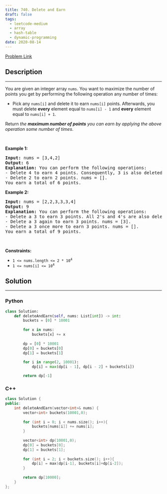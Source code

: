 ```yaml
---
title: 740. Delete and Earn
draft: false
tags: 
  - leetcode-medium
  - array
  - hash-table
  - dynamic-programming
date: 2020-08-14
---
```


[Problem Link](https://leetcode.com/problems/delete-and-earn/)

## Description

---
<p>You are given an integer array <code>nums</code>. You want to maximize the number of points you get by performing the following operation any number of times:</p>

<ul>
	<li>Pick any <code>nums[i]</code> and delete it to earn <code>nums[i]</code> points. Afterwards, you must delete <b>every</b> element equal to <code>nums[i] - 1</code> and <strong>every</strong> element equal to <code>nums[i] + 1</code>.</li>
</ul>

<p>Return <em>the <strong>maximum number of points</strong> you can earn by applying the above operation some number of times</em>.</p>

<p>&nbsp;</p>
<p><strong class="example">Example 1:</strong></p>

<pre>
<strong>Input:</strong> nums = [3,4,2]
<strong>Output:</strong> 6
<strong>Explanation:</strong> You can perform the following operations:
- Delete 4 to earn 4 points. Consequently, 3 is also deleted. nums = [2].
- Delete 2 to earn 2 points. nums = [].
You earn a total of 6 points.
</pre>

<p><strong class="example">Example 2:</strong></p>

<pre>
<strong>Input:</strong> nums = [2,2,3,3,3,4]
<strong>Output:</strong> 9
<strong>Explanation:</strong> You can perform the following operations:
- Delete a 3 to earn 3 points. All 2&#39;s and 4&#39;s are also deleted. nums = [3,3].
- Delete a 3 again to earn 3 points. nums = [3].
- Delete a 3 once more to earn 3 points. nums = [].
You earn a total of 9 points.</pre>

<p>&nbsp;</p>
<p><strong>Constraints:</strong></p>

<ul>
	<li><code>1 &lt;= nums.length &lt;= 2 * 10<sup>4</sup></code></li>
	<li><code>1 &lt;= nums[i] &lt;= 10<sup>4</sup></code></li>
</ul>


## Solution

---
### Python
``` py title='delete-and-earn'
class Solution:
    def deleteAndEarn(self, nums: List[int]) -> int:
        buckets = [0] * 10001
        
        for x in nums:
            buckets[x] += x
        
        dp = [0] * 10001
        dp[0] = buckets[0]
        dp[1] = buckets[1]
        
        for i in range(2, 10001):
            dp[i] = max(dp[i - 1], dp[i - 2] + buckets[i])

        return dp[-1]
```
### C++
``` cpp title='delete-and-earn'
class Solution {
public:
    int deleteAndEarn(vector<int>& nums) {
        vector<int> buckets(10001,0);
        
        for (int i = 0; i < nums.size(); i++){
            buckets[nums[i]] += nums[i];
        }
        
        vector<int> dp(10001,0);
        dp[0] = buckets[0];
        dp[1] = buckets[1];
        
        for (int i = 2; i < buckets.size(); i++){
            dp[i] = max(dp[i-1], buckets[i]+dp[i-2]);
        }
        
        return dp[10000];
    }
};
```

